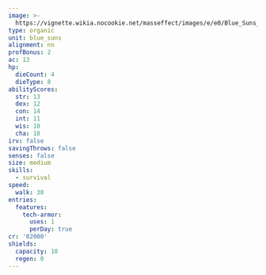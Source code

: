 ```yaml
---
image: >-
  https://vignette.wikia.nocookie.net/masseffect/images/e/e0/Blue_Suns_Heavy.png/revision/latest/scale-to-width-down/348?cb=20100621035327
type: organic
unit: blue_suns
alignment: nn
profBonus: 2
ac: 13
hp:
  dieCount: 4
  dieType: 8
abilityScores:
  str: 13
  dex: 12
  con: 14
  int: 11
  wis: 10
  cha: 10
irv: false
savingThrows: false
senses: false
size: medium
skills:
  - survival
speed:
  walk: 30
entries:
  features:
    tech-armor:
      uses: 1
      perDay: true
cr: '02000'
shields:
  capacity: 10
  regen: 0
---
```

